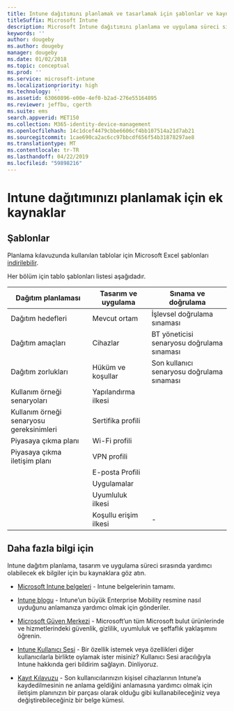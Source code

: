 ```yaml
---
title: Intune dağıtımını planlamak ve tasarlamak için şablonlar ve kaynaklar
titleSuffix: Microsoft Intune
description: Microsoft Intune dağıtımını planlama ve uygulama süreci sırasında yardımcı olabilecek planlama şablonları ve ek Intune bilgileri için bağlantılar.
keywords: ''
author: dougeby
ms.author: dougeby
manager: dougeby
ms.date: 01/02/2018
ms.topic: conceptual
ms.prod: ''
ms.service: microsoft-intune
ms.localizationpriority: high
ms.technology: ''
ms.assetid: 63060896-e00e-4ef0-b2ad-276e55164895
ms.reviewer: jeffbu, cgerth
ms.suite: ems
search.appverid: MET150
ms.collection: M365-identity-device-management
ms.openlocfilehash: 14c1dcef4479cbbe6606cf4bb107514a21d7ab21
ms.sourcegitcommit: 1cae690ca2ac6cc97bbcdf656f54b31878297ae8
ms.translationtype: MT
ms.contentlocale: tr-TR
ms.lasthandoff: 04/22/2019
ms.locfileid: "59898216"
---
```

# <a name="additional-resources-for-planning-your-intune-deployment"></a>Intune dağıtımınızı planlamak için ek kaynaklar

## <a name="templates"></a>Şablonlar

Planlama kılavuzunda kullanılan tablolar için Microsoft Excel şablonları [indirilebilir](https://gallery.technet.microsoft.com/Intune-deployment-planning-fae156c2?redir=0).

Her bölüm için tablo şablonları listesi aşağıdadır.

|Dağıtım planlaması  |Tasarım ve uygulama   |Sınama ve doğrulama |
|-----|----- |------|
| Dağıtım hedefleri |Mevcut ortam|İşlevsel doğrulama sınaması|
| Dağıtım amaçları |Cihazlar|BT yöneticisi senaryosu doğrulama sınaması|
| Dağıtım zorlukları |Hüküm ve koşullar|Son kullanıcı senaryosu doğrulama sınaması|
| Kullanım örneği senaryoları |Yapılandırma ilkesi| |
| Kullanım örneği senaryosu gereksinimleri |Sertifika profili| |
| Piyasaya çıkma planı |Wi-Fi profili| |
| Piyasaya çıkma iletişim planı|VPN profili| |
| |  E-posta Profili | |
| | Uygulamalar | |
| | Uyumluluk ilkesi | |
| | Koşullu erişim ilkesi|-|


## <a name="further-reading"></a>Daha fazla bilgi için

Intune dağıtım planlama, tasarım ve uygulama süreci sırasında yardımcı olabilecek ek bilgiler için bu kaynaklara göz atın.

-   [Microsoft Intune belgeleri](/intune/) - Intune belgelerinin tamamı.

-   [Intune blogu](https://blogs.technet.microsoft.com/enterprisemobility/) - Intune’un büyük Enterprise Mobility resmine nasıl uyduğunu anlamanıza yardımcı olmak için gönderiler.

-   [Microsoft Güven Merkezi](http://www.microsoft.com/TrustCenter) - Microsoft’un tüm Microsoft bulut ürünlerinde ve hizmetlerindeki güvenlik, gizlilik, uyumluluk ve şeffaflık yaklaşımını öğrenin.

-   [Intune Kullanıcı Sesi](http://microsoftintune.uservoice.com/) - Bir özellik istemek veya özellikleri diğer kullanıcılarla birlikte oylamak ister misiniz? Kullanıcı Sesi aracılığıyla Intune hakkında geri bildirim sağlayın. Dinliyoruz.

-   [Kayıt Kılavuzu](https://gallery.technet.microsoft.com/Intune-End-User-Enrollment-3a0c9b0c?WT.mc_id=Blog_Intune_General_PCIT) - Son kullanıcılarınızın kişisel cihazlarının Intune’a kaydedilmesinin ne anlama geldiğini anlamasına yardımcı olmak için iletişim planınızın bir parçası olarak olduğu gibi kullanabileceğiniz veya değiştirebileceğiniz bir belge kümesi.
